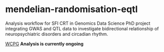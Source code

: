 # mendelian-randomisation-eqtl
Analysis workflow for SFI CRT in Genomics Data Science PhD project integrating GWAS and QTL data to investigate bidirectional relationship of neuropsychiatric disorders and circadian rhythm. 


[WCPG](WCPG_2024.pdf)
**Analysis is currently ongoing**
